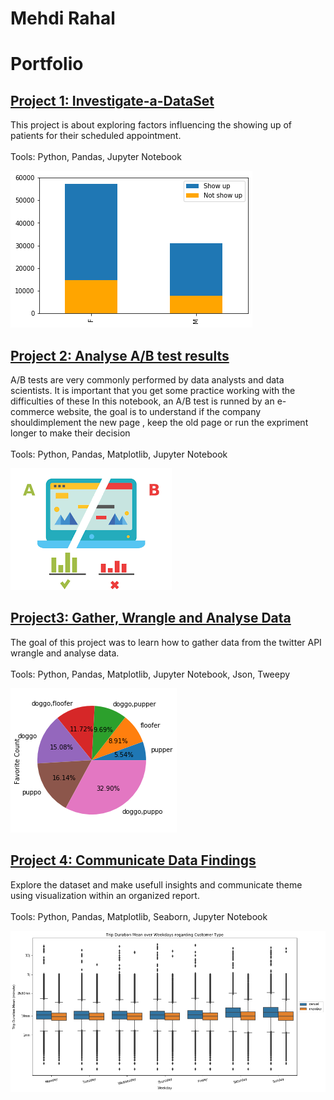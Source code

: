 # Mehdi Rahal
# Portfolio

## [Project 1:  Investigate-a-DataSet](https://github.com/Mehdi-Rh/Investigate-a-DataSet)

This project is about exploring factors influencing the showing up of patients for their scheduled appointment.
<br><br>Tools: Python, Pandas, Jupyter Notebook

![](/images/p1.png)


## [Project 2: Analyse A/B test results](https://github.com/Mehdi-Rh/Analyse_AB_Test_Results)

A/B tests are very commonly performed by data analysts and data scientists. It is important that you get some practice working with the difficulties of these
In this notebook, an A/B test is runned by an e-commerce website, the goal is to understand if the company shouldimplement the new page , keep the old page or run the expriment longer to make their decision
<br><br>Tools: Python, Pandas, Matplotlib, Jupyter Notebook

![](/images/p2.png)


## [Project3: Gather, Wrangle and Analyse Data](https://github.com/Mehdi-Rh/Wrangle_Analyse_Data)
The goal of this project was to learn how to gather data from the twitter API wrangle and analyse data.
<br><br>Tools: Python, Pandas, Matplotlib, Jupyter Notebook, Json, Tweepy

![](images/p3.png)


## [Project 4: Communicate Data Findings](https://github.com/Mehdi-Rh/Communicate_Data_Findings)

Explore the dataset and make usefull insights and communicate theme using visualization within an organized report.
<br><br>Tools: Python, Pandas, Matplotlib, Seaborn, Jupyter Notebook

![](/images/p4.png)
